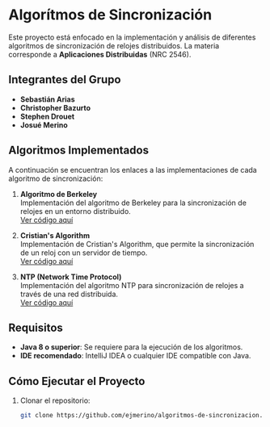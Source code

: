# Algorítmos de Sincronización

Este proyecto está enfocado en la implementación y análisis de diferentes algoritmos de sincronización de relojes distribuidos. La materia corresponde a **Aplicaciones Distribuidas** (NRC 2546).

## Integrantes del Grupo

- **Sebastián Arias** 
- **Christopher Bazurto**
- **Stephen Drouet**
- **Josué Merino**

## Algoritmos Implementados

A continuación se encuentran los enlaces a las implementaciones de cada algoritmo de sincronización:

1. **Algoritmo de Berkeley**  
   Implementación del algoritmo de Berkeley para la sincronización de relojes en un entorno distribuido.  
   [Ver código aquí](https://github.com/ejmerino/algoritmos-de-sincronizacion/tree/main/Berkeley)

2. **Cristian's Algorithm**  
   Implementación de Cristian's Algorithm, que permite la sincronización de un reloj con un servidor de tiempo.  
   [Ver código aquí](https://github.com/ejmerino/algoritmos-de-sincronizacion/tree/main/Cristians%20Algorithm)

3. **NTP (Network Time Protocol)**  
   Implementación del algoritmo NTP para sincronización de relojes a través de una red distribuida.  
   [Ver código aquí](https://github.com/ejmerino/algoritmos-de-sincronizacion/tree/main/NTP)

## Requisitos

- **Java 8 o superior**: Se requiere para la ejecución de los algoritmos.
- **IDE recomendado**: IntelliJ IDEA o cualquier IDE compatible con Java.

## Cómo Ejecutar el Proyecto

1. Clonar el repositorio:
   ```bash
   git clone https://github.com/ejmerino/algoritmos-de-sincronizacion.git
